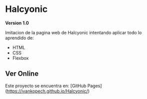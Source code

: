 # Halcyonic

**Version 1.0**

Imitacion de la pagina web de Halcyonic intentando aplicar todo lo aprendido de:
- HTML 
- CSS
- Flexbox

## Ver Online
Este proyecto se encuentra en: 
[GitHub Pages] (https://ivankopech.github.io/Halcyonic/)
